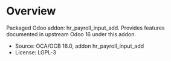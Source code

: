 # Overview

Packaged Odoo addon: hr_payroll_input_add. Provides features documented in upstream Odoo 16 under this addon.

- Source: OCA/OCB 16.0, addon hr_payroll_input_add
- License: LGPL-3
